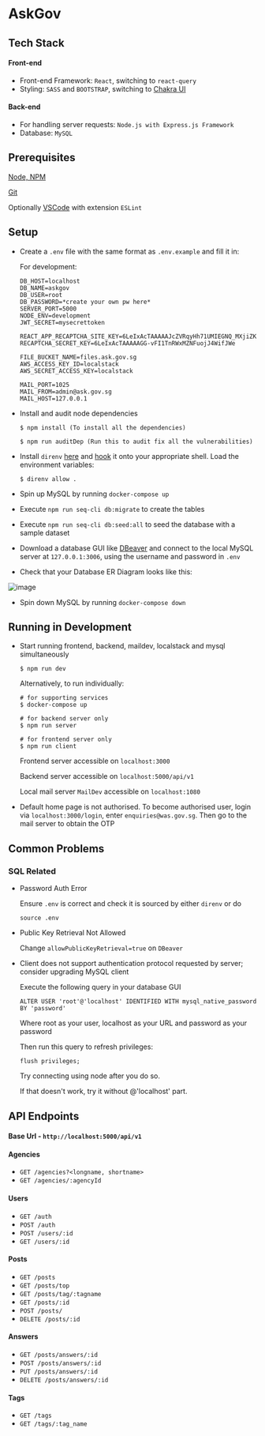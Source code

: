 # AskGov
## Tech Stack

#### Front-end

- Front-end Framework: `React`, switching to `react-query`
- Styling: `SASS` and `BOOTSTRAP`, switching to [Chakra UI](https://chakra-ui.com/)

#### Back-end

- For handling server requests: `Node.js with Express.js Framework`
- Database: `MySQL`
  
## Prerequisites
[Node, NPM](https://docs.npmjs.com/downloading-and-installing-node-js-and-npm)

[Git](https://git-scm.com/download/mac)

Optionally [VSCode](https://code.visualstudio.com/) with extension `ESLint`

## Setup

* Create a `.env` file with the same format as `.env.example` and fill it in:

  For development:
  ```
  DB_HOST=localhost
  DB_NAME=askgov
  DB_USER=root
  DB_PASSWORD=*create your own pw here*
  SERVER_PORT=5000
  NODE_ENV=development
  JWT_SECRET=mysecrettoken

  REACT_APP_RECAPTCHA_SITE_KEY=6LeIxAcTAAAAAJcZVRqyHh71UMIEGNQ_MXjiZKhI
  RECAPTCHA_SECRET_KEY=6LeIxAcTAAAAAGG-vFI1TnRWxMZNFuojJ4WifJWe
  
  FILE_BUCKET_NAME=files.ask.gov.sg
  AWS_ACCESS_KEY_ID=localstack
  AWS_SECRET_ACCESS_KEY=localstack

  MAIL_PORT=1025
  MAIL_FROM=admin@ask.gov.sg
  MAIL_HOST=127.0.0.1
  ```

* Install and audit node dependencies

  ```
  $ npm install (To install all the dependencies)

  $ npm run auditDep (Run this to audit fix all the vulnerabilities)
  ```

* Install `direnv` [here](https://github.com/direnv/direnv/blob/master/docs/installation.md) and [hook](https://github.com/direnv/direnv/blob/master/docs/hook.md) it onto your appropriate shell. Load the environment variables:

  ```
  $ direnv allow .
  ```

* Spin up MySQL by running `docker-compose up`

* Execute `npm run seq-cli db:migrate` to create the tables
  
* Execute `npm run seq-cli db:seed:all` to seed the database with a sample dataset

* Download a database GUI like [DBeaver](https://dbeaver.io/download/) and connect to the local MySQL server at `127.0.0.1:3006`, using the username and password in `.env`

* Check that your Database ER Diagram looks like this:
  
![image](https://user-images.githubusercontent.com/20250559/130938844-60255d06-d07d-4c84-ad3f-0c13be7dcb67.png)


* Spin down MySQL by running `docker-compose down`

## Running in Development

* Start running frontend, backend, maildev, localstack and mysql simultaneously

  ```
  $ npm run dev
  ```

  Alternatively, to run individually:

  ```
  # for supporting services
  $ docker-compose up

  # for backend server only
  $ npm run server 

  # for frontend server only
  $ npm run client 
  ```
  
  Frontend server accessible on `localhost:3000`
  
  Backend server accessible on `localhost:5000/api/v1`
  
  Local mail server `MailDev` accessible on `localhost:1080`

* Default home page is not authorised. To become authorised user, login via `localhost:3000/login`, enter `enquiries@was.gov.sg`. Then go to the mail server to obtain the OTP


## Common Problems

### SQL Related
- Password Auth Error
  
  Ensure `.env` is correct and check it is sourced by either `direnv` or do
  ```
  source .env
  ```
- Public Key Retrieval Not Allowed

  Change `allowPublicKeyRetrieval=true` on `DBeaver`

- Client does not support authentication protocol requested by server; consider upgrading MySQL client

  Execute the following query in your database GUI

  ```
  ALTER USER 'root'@'localhost' IDENTIFIED WITH mysql_native_password BY 'password'
  ```

  Where root as your user, localhost as your URL and password as your password

  Then run this query to refresh privileges:

  ```
  flush privileges;
  ```

  Try connecting using node after you do so.

  If that doesn't work, try it without @'localhost' part.

## API Endpoints

#### Base Url - `http://localhost:5000/api/v1`

#### Agencies
- `GET /agencies?<longname, shortname>`
- `GET /agencies/:agencyId`

#### Users

- `GET /auth`
- `POST /auth`
- `POST /users/:id`
- `GET /users/:id`

#### Posts

- `GET /posts`
- `GET /posts/top`
- `GET /posts/tag/:tagname`
- `GET /posts/:id`
- `POST /posts/`
- `DELETE /posts/:id`

#### Answers

- `GET /posts/answers/:id`
- `POST /posts/answers/:id`
- `PUT /posts/answers/:id`
- `DELETE /posts/answers/:id`

#### Tags

- `GET /tags`
- `GET /tags/:tag_name`
